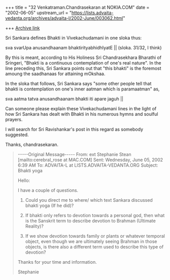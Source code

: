 +++
title = "32 Venkatraman.Chandrasekaran at NOKIA.COM"
date = "2002-06-05"
upstream_url = "https://lists.advaita-vedanta.org/archives/advaita-l/2002-June/003062.html"

+++
[Archive link](https://lists.advaita-vedanta.org/archives/advaita-l/2002-June/003062.html)

Sri Sankara defines Bhakti in Vivekachudamani in one sloka thus:

sva svarUpa anusandhaanam bhaktirityabhidhIyatE ||
                                (sloka. 31/32, I think)

By this is meant, according to His Holiness Sri Chandrasekhara 
Bharathi of Sringeri, "Bhakti is a continuous contemplation 
of one's real nature". In the line preceding this, Sri Sankara
points out that "this bhakti" is the foremost amoung the 
saadhanaas for attaining mOkshaa.

In the sloka that follows, Sri Sankara says "some other people
tell that bhakti is contemplation on one's inner aatman which
is paramaatman" as,

sva aatma tatva anusandhaanam bhakti iti apare jaguh ||

Can someone please explain these Vivekachudamani lines in 
the light of how Sri Sankara has dealt with Bhakti in his 
numerous hymns and soulful prayers.

I will search for Sri Ravishankar's post in this regard as
somebody suggested.

Thanks,
chandrasekaran.

> -----Original Message-----
> From: ext Stephanie Stean [mailto:cerebral_rose at MAC.COM]
> Sent: Wednesday, June 05, 2002 6:39 AM
> To: ADVAITA-L at LISTS.ADVAITA-VEDANTA.ORG
> Subject: Bhakti yoga
> 
> 
> Hello:
> 
> I have a couple of questions.
> 
> 1)  Could you direct me to where/ which text Sankara 
> discussed bhakti yoga
> (If he did)?
> 
> 2)  If bhakti only refers to devotion towards a personal god, 
> then what is
> the Sanskrit term to describe devotion to Brahman (Ultimate Reality)?
> 
> 3)  If we show devotion towards family or plants or whatever temporal
> object, even though we are ultimately seeing Brahman in those 
> objects, is
> there also a different term used to describe this type of devotion?
> 
> Thanks for your time and information.
> 
> Stephanie
> 

